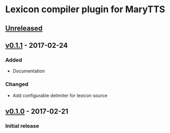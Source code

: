 Lexicon compiler plugin for MaryTTS
===================================

[Unreleased]
------------

[v0.1.1] - 2017-02-24
---------------------

### Added

- Documentation

### Changed

- Add configurable delimiter for lexicon source

[v0.1.0] - 2017-02-21
---------------------

### Initial release

[Unreleased]: https://github.com/marytts/gradle-marytts-lexicon-compiler-plugin/compare/v0.1.1...HEAD
[v0.1.1]: https://github.com/marytts/gradle-marytts-lexicon-compiler-plugin/compare/v0.1.0...v0.1.1
[v0.1.0]: https://github.com/marytts/gradle-marytts-lexicon-compiler-plugin/tree/v0.1.0

